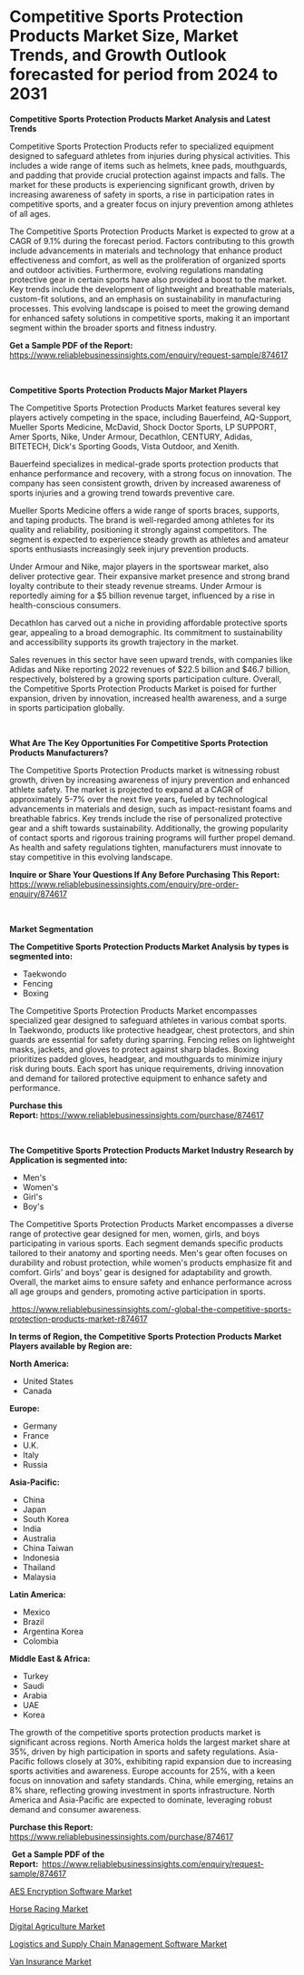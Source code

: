 <p><h1>Competitive Sports Protection Products Market Size, Market Trends, and Growth Outlook forecasted for period from 2024 to 2031</h1></p><p><strong>Competitive Sports Protection Products Market Analysis and Latest Trends</strong></p>
<p><p>Competitive Sports Protection Products refer to specialized equipment designed to safeguard athletes from injuries during physical activities. This includes a wide range of items such as helmets, knee pads, mouthguards, and padding that provide crucial protection against impacts and falls. The market for these products is experiencing significant growth, driven by increasing awareness of safety in sports, a rise in participation rates in competitive sports, and a greater focus on injury prevention among athletes of all ages.</p><p>The Competitive Sports Protection Products Market is expected to grow at a CAGR of 9.1% during the forecast period. Factors contributing to this growth include advancements in materials and technology that enhance product effectiveness and comfort, as well as the proliferation of organized sports and outdoor activities. Furthermore, evolving regulations mandating protective gear in certain sports have also provided a boost to the market. Key trends include the development of lightweight and breathable materials, custom-fit solutions, and an emphasis on sustainability in manufacturing processes. This evolving landscape is poised to meet the growing demand for enhanced safety solutions in competitive sports, making it an important segment within the broader sports and fitness industry.</p></p>
<p><strong>Get a Sample PDF of the Report:&nbsp;</strong> <a href="https://www.reliablebusinessinsights.com/enquiry/request-sample/874617">https://www.reliablebusinessinsights.com/enquiry/request-sample/874617</a></p>
<p>&nbsp;</p>
<p><strong>Competitive Sports Protection Products Major Market Players</strong></p>
<p><p>The Competitive Sports Protection Products Market features several key players actively competing in the space, including Bauerfeind, AQ-Support, Mueller Sports Medicine, McDavid, Shock Doctor Sports, LP SUPPORT, Amer Sports, Nike, Under Armour, Decathlon, CENTURY, Adidas, BITETECH, Dick's Sporting Goods, Vista Outdoor, and Xenith.</p><p>Bauerfeind specializes in medical-grade sports protection products that enhance performance and recovery, with a strong focus on innovation. The company has seen consistent growth, driven by increased awareness of sports injuries and a growing trend towards preventive care. </p><p>Mueller Sports Medicine offers a wide range of sports braces, supports, and taping products. The brand is well-regarded among athletes for its quality and reliability, positioning it strongly against competitors. The segment is expected to experience steady growth as athletes and amateur sports enthusiasts increasingly seek injury prevention products.</p><p>Under Armour and Nike, major players in the sportswear market, also deliver protective gear. Their expansive market presence and strong brand loyalty contribute to their steady revenue streams. Under Armour is reportedly aiming for a $5 billion revenue target, influenced by a rise in health-conscious consumers. </p><p>Decathlon has carved out a niche in providing affordable protective sports gear, appealing to a broad demographic. Its commitment to sustainability and accessibility supports its growth trajectory in the market.</p><p>Sales revenues in this sector have seen upward trends, with companies like Adidas and Nike reporting 2022 revenues of $22.5 billion and $46.7 billion, respectively, bolstered by a growing sports participation culture. Overall, the Competitive Sports Protection Products Market is poised for further expansion, driven by innovation, increased health awareness, and a surge in sports participation globally.</p></p>
<p>&nbsp;</p>
<p><strong>What Are The Key Opportunities For Competitive Sports Protection Products Manufacturers?</strong></p>
<p><p>The Competitive Sports Protection Products market is witnessing robust growth, driven by increasing awareness of injury prevention and enhanced athlete safety. The market is projected to expand at a CAGR of approximately 5-7% over the next five years, fueled by technological advancements in materials and design, such as impact-resistant foams and breathable fabrics. Key trends include the rise of personalized protective gear and a shift towards sustainability. Additionally, the growing popularity of contact sports and rigorous training programs will further propel demand. As health and safety regulations tighten, manufacturers must innovate to stay competitive in this evolving landscape.</p></p>
<p><strong>Inquire or Share Your Questions If Any Before Purchasing This Report:</strong> <a href="https://www.reliablebusinessinsights.com/enquiry/pre-order-enquiry/874617">https://www.reliablebusinessinsights.com/enquiry/pre-order-enquiry/874617</a></p>
<p>&nbsp;</p>
<p><strong>Market Segmentation</strong></p>
<p><strong>The Competitive Sports Protection Products Market Analysis by types is segmented into:</strong></p>
<p><ul><li>Taekwondo</li><li>Fencing</li><li>Boxing</li></ul></p>
<p><p>The Competitive Sports Protection Products Market encompasses specialized gear designed to safeguard athletes in various combat sports. In Taekwondo, products like protective headgear, chest protectors, and shin guards are essential for safety during sparring. Fencing relies on lightweight masks, jackets, and gloves to protect against sharp blades. Boxing prioritizes padded gloves, headgear, and mouthguards to minimize injury risk during bouts. Each sport has unique requirements, driving innovation and demand for tailored protective equipment to enhance safety and performance.</p></p>
<p><strong>Purchase this Report:&nbsp;</strong><a href="https://www.reliablebusinessinsights.com/purchase/874617">https://www.reliablebusinessinsights.com/purchase/874617</a></p>
<p>&nbsp;</p>
<p><strong>The Competitive Sports Protection Products Market Industry Research by Application is segmented into:</strong></p>
<p><ul><li>Men's</li><li>Women's</li><li>Girl's</li><li>Boy's</li></ul></p>
<p><p>The Competitive Sports Protection Products Market encompasses a diverse range of protective gear designed for men, women, girls, and boys participating in various sports. Each segment demands specific products tailored to their anatomy and sporting needs. Men's gear often focuses on durability and robust protection, while women's products emphasize fit and comfort. Girls' and boys' gear is designed for adaptability and growth. Overall, the market aims to ensure safety and enhance performance across all age groups and genders, promoting active participation in sports.</p></p>
<p><a href="https://www.reliablebusinessinsights.com/-global-the-competitive-sports-protection-products-market-r874617">&nbsp;https://www.reliablebusinessinsights.com/-global-the-competitive-sports-protection-products-market-r874617</a></p>
<p><strong>In terms of Region, the Competitive Sports Protection Products Market Players available by Region are:</strong></p>
<p>
    <p> <strong> North America: </strong>
        <ul>
            <li>United States</li>
            <li>Canada</li>
        </ul>
        </p> 
    <p> <strong> Europe: </strong>
        <ul>
            <li>Germany</li>
            <li>France</li>
            <li>U.K.</li>
            <li>Italy</li>
            <li>Russia</li>
        </ul>
        </p> 
    <p> <strong> Asia-Pacific: </strong>
        <ul>
            <li>China</li>
            <li>Japan</li>
            <li>South Korea</li>
            <li>India</li>
            <li>Australia</li>
            <li>China Taiwan</li>
            <li>Indonesia</li>
            <li>Thailand</li>
            <li>Malaysia</li>
        </ul>
        </p> 
    <p> <strong> Latin America: </strong>
        <ul>
            <li>Mexico</li>
            <li>Brazil</li>
            <li>Argentina Korea</li>
            <li>Colombia</li>
        </ul>
        </p> 
    <p> <strong> Middle East & Africa: </strong>
        <ul>
            <li>Turkey</li>
            <li>Saudi</li>
            <li>Arabia</li>
            <li>UAE</li>
            <li>Korea</li>
        </ul>
    </p>
    </p>
<p><p>The growth of the competitive sports protection products market is significant across regions. North America holds the largest market share at 35%, driven by high participation in sports and safety regulations. Asia-Pacific follows closely at 30%, exhibiting rapid expansion due to increasing sports activities and awareness. Europe accounts for 25%, with a keen focus on innovation and safety standards. China, while emerging, retains an 8% share, reflecting growing investment in sports infrastructure. North America and Asia-Pacific are expected to dominate, leveraging robust demand and consumer awareness.</p></p>
<p><strong>Purchase this Report: </strong><a href="https://www.reliablebusinessinsights.com/purchase/874617">https://www.reliablebusinessinsights.com/purchase/874617</a></p>
<p>&nbsp;<strong>Get a Sample PDF of the Report:&nbsp;&nbsp;</strong><a href="https://www.reliablebusinessinsights.com/enquiry/request-sample/874617">https://www.reliablebusinessinsights.com/enquiry/request-sample/874617</a></p>
<p><strong></strong></p>
<p><p><a href="https://www.linkedin.com/pulse/insights-aes-encryption-software-market-players-size-geographical-jdssf?trackingId=ZY0whbFnSCCXo%2Ft%2FcCKcJA%3D%3D">AES Encryption Software Market</a></p><p><a href="https://www.linkedin.com/pulse/global-horse-racing-market-sector2024-2031-metrics-strategic-bnqxf?trackingId=HJPjTEbvQ9%2B0EoGBEov0LQ%3D%3D">Horse Racing Market</a></p><p><a href="https://www.linkedin.com/pulse/global-digital-agriculture-industry-research-report-clivf?trackingId=iL4XeSTySeKSfoFgjiPBIw%3D%3D">Digital Agriculture Market</a></p><p><a href="https://www.linkedin.com/pulse/strategic-insights-global-logistics-supply-chain-management-1px4f?trackingId=Qn%2BD%2FkXCTnG1NLUlLvC0Og%3D%3D">Logistics and Supply Chain Management Software Market</a></p><p><a href="https://www.linkedin.com/pulse/global-van-insurance-market-analysis-trends-forecasts-growth-rtzuf?trackingId=Z2wmL%2BbPSvGg9MStTDY1xA%3D%3D">Van Insurance Market</a></p></p>
